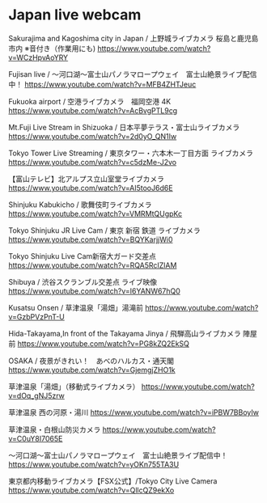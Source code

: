 # Japan live webcam

Sakurajima and Kagoshima city in Japan / 上野城ライブカメラ 桜島と鹿児島市内 ※音付き（作業用にも)
https://www.youtube.com/watch?v=WCzHpvAoYRY

Fujisan live / ～河口湖～富士山パノラマロープウェイ　富士山絶景ライブ配信中！
https://www.youtube.com/watch?v=MFB4ZHTJeuc

Fukuoka airport / 空港ライブカメラ　福岡空港 4K
https://www.youtube.com/watch?v=AcBvgPTL9cg

Mt.Fuji Live Stream in Shizuoka / 日本平夢テラス・富士山ライブカメラ
https://www.youtube.com/watch?v=2d0yO_QN1Iw

Tokyo Tower Live Streaming / 東京タワー・六本木一丁目方面 ライブカメラ
https://www.youtube.com/watch?v=c5dzMe-J2vo

【富山テレビ】北アルプス立山室堂ライブカメラ
https://www.youtube.com/watch?v=AI5tooJ6d6E

Shinjuku Kabukicho / 歌舞伎町ライブカメラ
https://www.youtube.com/watch?v=VMRMtQUgpKc

Tokyo Shinjuku JR Live Cam / 東京 新宿 鉄道 ライブカメラ
https://www.youtube.com/watch?v=BQYKarjjWi0

Tokyo Shinjuku Live Cam新宿大ガード交差点
https://www.youtube.com/watch?v=RQA5RcIZlAM

Shibuya / 渋谷スクランブル交差点 ライブ映像
https://www.youtube.com/watch?v=I6YANW67hQ0

Kusatsu Onsen / 草津温泉「湯畑」湯滝前
https://www.youtube.com/watch?v=GzbPVzPnT-U

Hida-Takayama,In front of the Takayama Jinya / 飛騨高山ライブカメラ 陣屋前
https://www.youtube.com/watch?v=PG8kZQ2EkSQ

OSAKA / 夜景がきれい！　あべのハルカス・通天閣
https://www.youtube.com/watch?v=GjemgjZHO1k

草津温泉「湯畑」（移動式ライブカメラ）
https://www.youtube.com/watch?v=dOq_gNJ5zrw

草津温泉 西の河原・湯川
https://www.youtube.com/watch?v=iPBW7BBoyIw

草津温泉・白根山防災カメラ
https://www.youtube.com/watch?v=C0uY8I7065E

～河口湖～富士山パノラマロープウェイ　富士山絶景ライブ配信中！
https://www.youtube.com/watch?v=yOKn755TA3U

東京都内移動ライブカメラ【FSX公式】/Tokyo City Live Camera
https://www.youtube.com/watch?v=QllcQZ9ekXo
